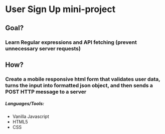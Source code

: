 # User Sign Up mini-project
## Goal?
### Learn Regular expressions and API fetching (prevent unnecessary server requests)
## How?
### Create a mobile responsive html form that validates user data, turns the input into formatted json object, and then sends a POST HTTP message to a server

##### Languages/Tools:
- Vanilla Javascript
- HTML5
- CSS
